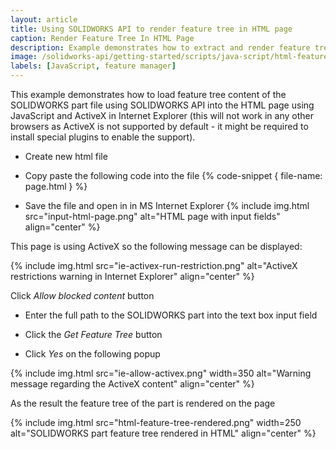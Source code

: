 ```yaml
---
layout: article
title: Using SOLIDWORKS API to render feature tree in HTML page
caption: Render Feature Tree In HTML Page
description: Example demonstrates how to extract and render feature tree of SOLIDWORKS part document in HTML page using SOLIDWORKS API with JavaScript and ActiveX control in Internet Explorer
image: /solidworks-api/getting-started/scripts/java-script/html-feature-tree/html-feature-tree-rendered.png
labels: [JavaScript, feature manager]
---
```

This example demonstrates how to load feature tree content of the SOLIDWORKS part file using SOLIDWORKS API into the HTML page using JavaScript and ActiveX in Internet Explorer (this will not work in any other browsers as ActiveX is not supported by default - it might be required to install special plugins to enable the support).

* Create new html file
* Copy paste the following code into the file
{% code-snippet { file-name: page.html } %}

* Save the file and open in in MS Internet Explorer
{% include img.html src="input-html-page.png" alt="HTML page with input fields" align="center" %}

This page is using ActiveX so the following message can be displayed:

{% include img.html src="ie-activex-run-restriction.png" alt="ActiveX restrictions warning in Internet Explorer" align="center" %}

Click *Allow blocked content* button

* Enter the full path to the SOLIDWORKS part into the text box input field

* Click the *Get Feature Tree* button

* Click *Yes* on the following popup

{% include img.html src="ie-allow-activex.png" width=350 alt="Warning message regarding the ActiveX content" align="center" %}

As the result the feature tree of the part is rendered on the page

{% include img.html src="html-feature-tree-rendered.png" width=250 alt="SOLIDWORKS part feature tree rendered in HTML" align="center" %}